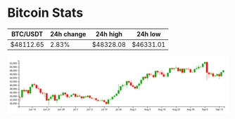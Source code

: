 # Bitcoin Stats

BTC/USDT|24h change|24h high|24h low|
|---|---|---|---|
|$48112.65|2.83%|$48328.08|$46331.01|

<img src="./chart.svg">
